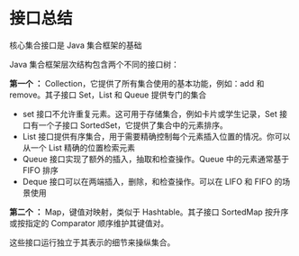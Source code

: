 # 接口总结

核心集合接口是 Java 集合框架的基础

Java 集合框架层次结构包含两个不同的接口树：

**第一个 ：** Collection，它提供了所有集合使用的基本功能，例如：add 和 remove。其子接口 Set，List 和 Queue 提供专门的集合

* set 接口不允许重复元素。这可用于存储集合，例如卡片或学生记录，Set 接口有一个子接口 SortedSet，它提供了集合中的元素排序。
* List 接口提供有序集合，用于需要精确控制每个元素插入位置的情况。你可以从一个 List 精确的位置检索元素
* Queue 接口实现了额外的插入，抽取和检查操作。Queue 中的元素通常基于 FIFO 排序
* Deque 接口可以在两端插入，删除，和检查操作。可以在 LIFO 和 FIFO 的场景使用

**第二个 ：** Map，键值对映射，类似于 Hashtable。其子接口 SortedMap 按升序或按指定的 Comparator 顺序维护其键值对。

这些接口运行独立于其表示的细节来操纵集合。
